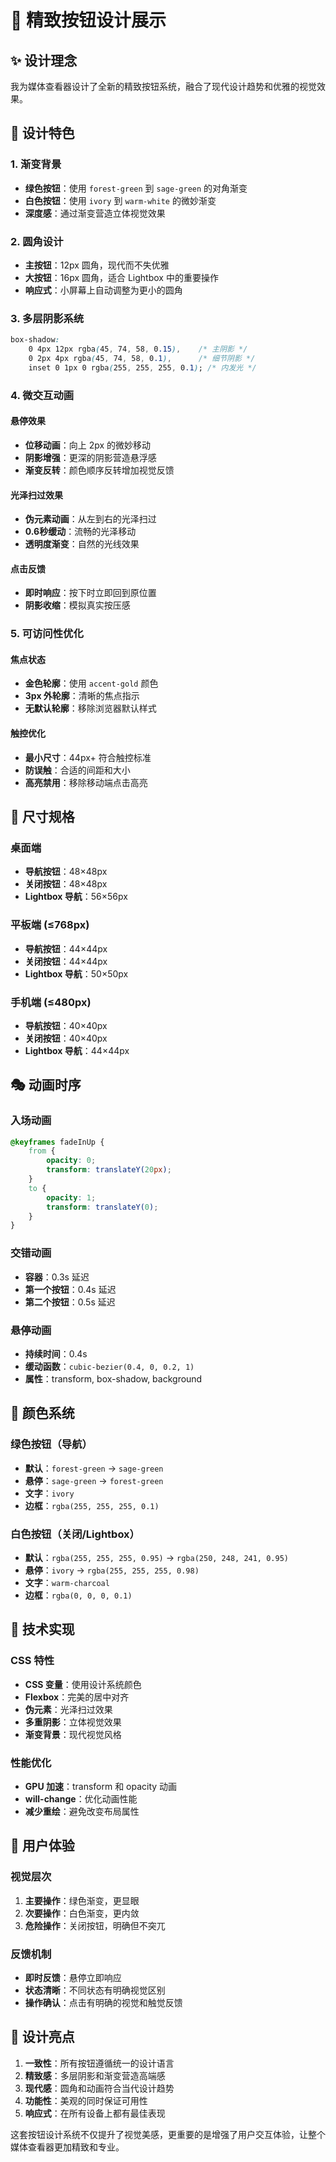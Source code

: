 # 🎨 精致按钮设计展示

## ✨ 设计理念

我为媒体查看器设计了全新的精致按钮系统，融合了现代设计趋势和优雅的视觉效果。

## 🎯 设计特色

### 1. **渐变背景**
- **绿色按钮**：使用 `forest-green` 到 `sage-green` 的对角渐变
- **白色按钮**：使用 `ivory` 到 `warm-white` 的微妙渐变
- **深度感**：通过渐变营造立体视觉效果

### 2. **圆角设计**
- **主按钮**：12px 圆角，现代而不失优雅
- **大按钮**：16px 圆角，适合 Lightbox 中的重要操作
- **响应式**：小屏幕上自动调整为更小的圆角

### 3. **多层阴影系统**
```css
box-shadow: 
    0 4px 12px rgba(45, 74, 58, 0.15),    /* 主阴影 */
    0 2px 4px rgba(45, 74, 58, 0.1),      /* 细节阴影 */
    inset 0 1px 0 rgba(255, 255, 255, 0.1); /* 内发光 */
```

### 4. **微交互动画**

#### 悬停效果
- **位移动画**：向上 2px 的微妙移动
- **阴影增强**：更深的阴影营造悬浮感
- **渐变反转**：颜色顺序反转增加视觉反馈

#### 光泽扫过效果
- **伪元素动画**：从左到右的光泽扫过
- **0.6秒缓动**：流畅的光泽移动
- **透明度渐变**：自然的光线效果

#### 点击反馈
- **即时响应**：按下时立即回到原位置
- **阴影收缩**：模拟真实按压感

### 5. **可访问性优化**

#### 焦点状态
- **金色轮廓**：使用 `accent-gold` 颜色
- **3px 外轮廓**：清晰的焦点指示
- **无默认轮廓**：移除浏览器默认样式

#### 触控优化
- **最小尺寸**：44px+ 符合触控标准
- **防误触**：合适的间距和大小
- **高亮禁用**：移除移动端点击高亮

## 📐 尺寸规格

### 桌面端
- **导航按钮**：48×48px
- **关闭按钮**：48×48px  
- **Lightbox 导航**：56×56px

### 平板端 (≤768px)
- **导航按钮**：44×44px
- **关闭按钮**：44×44px
- **Lightbox 导航**：50×50px

### 手机端 (≤480px)
- **导航按钮**：40×40px
- **关闭按钮**：40×40px
- **Lightbox 导航**：44×44px

## 🎭 动画时序

### 入场动画
```css
@keyframes fadeInUp {
    from {
        opacity: 0;
        transform: translateY(20px);
    }
    to {
        opacity: 1;
        transform: translateY(0);
    }
}
```

### 交错动画
- **容器**：0.3s 延迟
- **第一个按钮**：0.4s 延迟
- **第二个按钮**：0.5s 延迟

### 悬停动画
- **持续时间**：0.4s
- **缓动函数**：`cubic-bezier(0.4, 0, 0.2, 1)`
- **属性**：transform, box-shadow, background

## 🎨 颜色系统

### 绿色按钮（导航）
- **默认**：`forest-green` → `sage-green`
- **悬停**：`sage-green` → `forest-green`
- **文字**：`ivory`
- **边框**：`rgba(255, 255, 255, 0.1)`

### 白色按钮（关闭/Lightbox）
- **默认**：`rgba(255, 255, 255, 0.95)` → `rgba(250, 248, 241, 0.95)`
- **悬停**：`ivory` → `rgba(255, 255, 255, 0.98)`
- **文字**：`warm-charcoal`
- **边框**：`rgba(0, 0, 0, 0.1)`

## 🔧 技术实现

### CSS 特性
- **CSS 变量**：使用设计系统颜色
- **Flexbox**：完美的居中对齐
- **伪元素**：光泽扫过效果
- **多重阴影**：立体视觉效果
- **渐变背景**：现代视觉风格

### 性能优化
- **GPU 加速**：transform 和 opacity 动画
- **will-change**：优化动画性能
- **减少重绘**：避免改变布局属性

## 🎯 用户体验

### 视觉层次
1. **主要操作**：绿色渐变，更显眼
2. **次要操作**：白色渐变，更内敛
3. **危险操作**：关闭按钮，明确但不突兀

### 反馈机制
- **即时反馈**：悬停立即响应
- **状态清晰**：不同状态有明确视觉区别
- **操作确认**：点击有明确的视觉和触觉反馈

## 🌟 设计亮点

1. **一致性**：所有按钮遵循统一的设计语言
2. **精致感**：多层阴影和渐变营造高端感
3. **现代感**：圆角和动画符合当代设计趋势
4. **功能性**：美观的同时保证可用性
5. **响应式**：在所有设备上都有最佳表现

这套按钮设计系统不仅提升了视觉美感，更重要的是增强了用户交互体验，让整个媒体查看器更加精致和专业。
